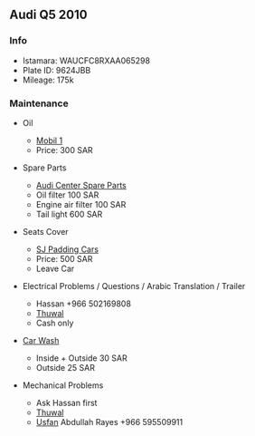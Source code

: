 
## Audi Q5 2010

### Info

* Istamara: WAUCFC8RXAA065298
* Plate ID: 9624JBB
* Mileage: 175k

### Maintenance

* Oil
  * [Mobil 1](https://www.google.com/maps/place/Mobil+1/@21.7979453,39.139784,17z/data=!4m12!1m6!3m5!1s0x15c1655ca113ce8b:0x99e7b94f0cf7d63e!2sMobil+1!8m2!3d21.7979453!4d39.139784!3m4!1s0x15c1655ca113ce8b:0x99e7b94f0cf7d63e!8m2!3d21.7979453!4d39.139784?hl=en-CN)
  * Price: 300 SAR

* Spare Parts
  * [Audi Center Spare Parts](https://www.google.com/maps?q=Audi+Jeddah+Parts+-+Samaco+Group,+%D8%B3%D8%B9%D9%8A%D8%AF+%D8%A8%D9%86+%D8%B2%D9%82%D8%B1+Said+Ibn+Zaqar,+Aziziyah,+Jeddah+23334%C2%A08809,+Saudi+Arabia&ftid=0x15c3d03de91e9d0d:0x61bfea4e9a1e23c5&hl=en-CN&gl=cn&entry=gps&lucs=s2se&shorturl=1)
  * Oil filter 100 SAR
  * Engine air filter 100 SAR
  * Tail light 600 SAR
  
* Seats Cover
  * [SJ Padding Cars](https://www.google.com/maps/place/SJ+Padding+Cars/@21.6152751,39.1868586,17z/data=!3m1!4b1!4m5!3m4!1s0x15c3d1d4195dd94b:0xe5007e405518d57f!8m2!3d21.6152721!4d39.1868478?hl=en-CN)
  * Price: 500 SAR
  * Leave Car

* Electrical Problems / Questions / Arabic Translation / Trailer
  * Hassan +966 502169808
  * [Thuwal](https://www.google.com/maps?q=%D8%A7%D8%B5%D9%84%D8%A7%D8%AD+%D9%83%D9%87%D8%B1%D8%A8%D8%A7+%D8%B3%D9%8A%D8%A7%D8%B1%D8%A7%D8%AA,+5187,+Thuwal+23953+8689+Saudi+Arabia&ftid=0x15c11d7d7459d143:0xf27c7e0d2a4d391a&hl=en-CN&gl=cn&entry=gps&lucs=s2se&shorturl=1)
  * Cash only

* [Car Wash](https://www.google.com/maps?q=%D9%85%D8%BA%D8%B3%D9%84%D8%A9+%D8%B9%D8%A8%D8%AF%D8%A7%D9%84%D8%B9%D8%A7%D9%84%D9%8A+%D9%84%D8%AE%D8%AF%D9%85%D8%A7%D8%AA+%D8%A7%D9%84%D8%B3%D9%8A%D8%A7%D8%B1%D8%A7%D8%AA+AbdulAli+Car+Wash%D8%8C+%D8%A7%D9%84%D8%B4%D8%A7%D8%B1%D8%B9+%D8%A7%D9%84%D8%B9%D8%A7%D9%85,+Thuwal+23953,+Saudi+Arabia&ftid=0x15c11d7ecb223ff9:0x9e75b6206e45daaf&hl=en-CN&gl=cn&entry=gps&lucs=s2se&shorturl=1) 
  * Inside + Outside 30 SAR
  * Outside 25 SAR

* Mechanical Problems
  * Ask Hassan first
  * [Thuwal](https://www.google.com/maps?q=%D9%85%D8%B1%D9%83%D8%B2+%D9%88%D8%A8%D9%86%D8%B4%D8%B1+%D8%A7%D9%84%D8%AA%D9%88%D9%81%D9%8A%D9%82%D8%8C+5176%D8%8C+8680%D8%8C+Thuwal+23953,+Saudi+Arabia&ftid=0x15c11d583a2f1bc3:0xc30183b7bb8cbc94&hl=en-CN&gl=cn&entry=gps&lucs=s2se&shorturl=1)
  * [Usfan](https://www.google.com/maps/place/21%C2%B054'56.1%22N+39%C2%B018'37.1%22E/@21.915571,39.3081143,17z/data=!3m1!4b1!4m5!3m4!1s0x0:0x4178a5e472de65dc!8m2!3d21.915571!4d39.310303?hl=en-CN) Abdullah Rayes +966 595509911



